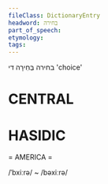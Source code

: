 ```yaml
---
fileClass: DictionaryEntry
headword: בחירה
part_of_speech: 
etymology: 
tags: 
---
```

בחירה
בְּחִירָה
די
'choice'

CENTRAL
========

HASIDIC
=======
= AMERICA = 

/ˈbxiːrə/ ~ /bəxiːrə/